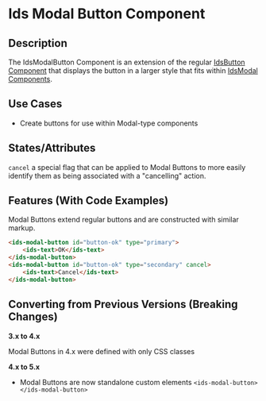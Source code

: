 # Ids Modal Button Component

## Description

The IdsModalButton Component is an extension of the regular [IdsButton Component](../ids-button/README.md) that displays the button in a larger style that fits within [IdsModal Components](../ids-modal/README.md).

## Use Cases

- Create buttons for use within Modal-type components

## States/Attributes

`cancel` a special flag that can be applied to Modal Buttons to more easily identify them as being associated with a "cancelling" action.

## Features (With Code Examples)

Modal Buttons extend regular buttons and are constructed with similar markup.

```html
<ids-modal-button id="button-ok" type="primary">
    <ids-text>OK</ids-text>
</ids-modal-button>
<ids-modal-button id="button-ok" type="secondary" cancel>
    <ids-text>Cancel</ids-text>
</ids-modal-button>
```

## Converting from Previous Versions (Breaking Changes)

**3.x to 4.x**

Modal Buttons in 4.x were defined with only CSS classes

**4.x to 5.x**

- Modal Buttons are now standalone custom elements `<ids-modal-button></ids-modal-button>`
